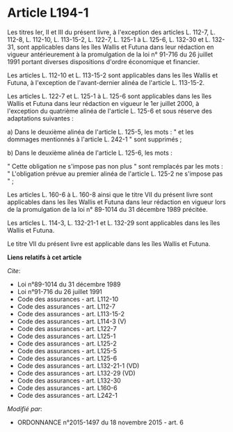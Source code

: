 # Article L194-1

Les titres Ier, II et III du présent livre, à l'exception des articles L. 112-7, L. 112-8, L. 112-10, L. 113-15-2, L. 122-7,
L. 125-1 à L. 125-6, L. 132-30 et L. 132-31, sont applicables dans les îles Wallis et Futuna dans leur rédaction en vigueur
antérieurement à la promulgation de la loi n° 91-716 du 26 juillet 1991 portant diverses dispositions d'ordre économique et
financier. 

Les articles L. 112-10 et L. 113-15-2 sont applicables dans les îles Wallis et Futuna, à l'exception de l'avant-dernier
alinéa de l'article L. 113-15-2. 

Les articles L. 122-7 et L. 125-1 à L. 125-6 sont applicables dans les îles Wallis et Futuna dans leur rédaction en vigueur
le 1er juillet 2000, à l'exception du quatrième alinéa de l'article L. 125-6 et sous réserve des adaptations suivantes : 

a) Dans le deuxième alinéa de l'article L. 125-5, les mots : " et les dommages mentionnés à l'article L. 242-1 " sont
supprimés ; 

b) Dans le deuxième alinéa de l'article L. 125-6, les mots : 

" Cette obligation ne s'impose pas non plus " sont remplacés par les mots : " L'obligation prévue au premier alinéa de
l'article L. 125-2 ne s'impose pas " ; 

Les articles L. 160-6 à L. 160-8 ainsi que le titre VII du présent livre sont applicables dans les îles Wallis et Futuna dans
leur rédaction en vigueur lors de la promulgation de la loi n° 89-1014 du 31 décembre 1989 précitée. 

Les articles L. 114-3, L. 132-21-1 et L. 132-29 sont applicables dans les îles Wallis et Futuna. 

Le titre VII du présent livre est applicable dans les îles Wallis et Futuna.

**Liens relatifs à cet article**

_Cite_:

  - Loi n°89-1014 du 31 décembre 1989
  - Loi n°91-716 du 26 juillet 1991
  - Code des assurances - art. L112-10
  - Code des assurances - art. L112-7
  - Code des assurances - art. L113-15-2
  - Code des assurances - art. L114-3 (V)
  - Code des assurances - art. L122-7
  - Code des assurances - art. L125-1
  - Code des assurances - art. L125-2
  - Code des assurances - art. L125-5
  - Code des assurances - art. L125-6
  - Code des assurances - art. L132-21-1 (VD)
  - Code des assurances - art. L132-29 (VD)
  - Code des assurances - art. L132-30
  - Code des assurances - art. L160-6
  - Code des assurances - art. L242-1

_Modifié par_:

  - ORDONNANCE n°2015-1497 du 18 novembre 2015 - art. 6
